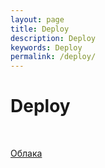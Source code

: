 ```yaml
---
layout: page
title: Deploy
description: Deploy
keywords: Deploy
permalink: /deploy/
---
```


# Deploy

<br/>

[Облака](/clouds/)
